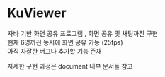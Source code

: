 # KuViewer
자바 기반 화면 공유 프로그램 , 화면 공유 및 채팅까진 구현   
현재 6명까진 동시에 화면 공유 가능 (25fps)   
아직 자잘한 버그나 추가할 기능 존재  

자세한 구현 과정은 document 내부 문서들 참고 
